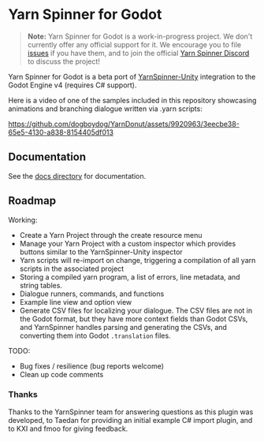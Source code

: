 # Yarn Spinner for Godot

> **Note:**
> Yarn Spinner for Godot is a work-in-progress project. We don't currently offer any official support for it. We encourage you to file [issues](https://github.com/YarnSpinnerTool/YarnSpinner-Godot/issues/new) if you have them, and to join the official [Yarn Spinner Discord](https://discord.gg/yarnspinner) to discuss the project!

Yarn Spinner for Godot is a beta port of [YarnSpinner-Unity](https://github.com/YarnSpinnerTool/YarnSpinner-Unity) integration to the Godot Engine v4 (requires C# support).

Here is a video of one of the samples included in this repository showcasing animations and branching dialogue written via .yarn scripts:


https://github.com/dogboydog/YarnDonut/assets/9920963/3eecbe38-65e5-4130-a838-8154405df013


## Documentation

See the [docs directory](./docs/Home.md) for documentation. 

## Roadmap 

Working:
* Create a Yarn Project through the create resource menu
* Manage your Yarn Project with a custom inspector which provides buttons similar to the YarnSpinner-Unity inspector
* Yarn scripts will re-import on change, triggering a compilation of all yarn scripts in the associated project
* Storing a compiled yarn program, a list of errors, line metadata, and string tables.
* Dialogue runners, commands, and functions
* Example line view and option view 
* Generate CSV files for localizing your dialogue. The CSV files are not in the Godot format, but they have more context fields than Godot CSVs, and YarnSpinner handles parsing and generating the CSVs, and converting them into Godot `.translation` files.

TODO:
* Bug fixes / resilience (bug reports welcome)
* Clean up code comments

### Thanks

Thanks to the YarnSpinner team for answering questions as this plugin was developed, to Taedan for providing an initial example C# import plugin, and to KXI and fmoo for giving feedback.
